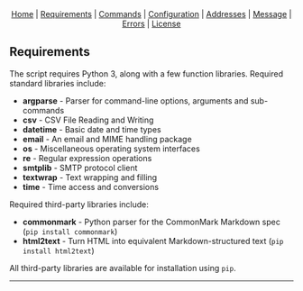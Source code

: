 <div style="text-align: center;">
<a href="index.html">Home</a> |
<a href="requirements.html">Requirements</a> |
<a href="commands.html">Commands</a> |
<a href="configuration.html">Configuration</a> |
<a href="address.html">Addresses</a> |
<a href="message.html">Message</a> |
<a href="errors.html">Errors</a> |
<a href="https://www.gnu.org/licenses/gpl-3.0-standalone.html" target="_license">License</a>
</div>

## Requirements

The script requires Python 3, along with a few function libraries.  Required standard libraries
include:

- **argparse** - Parser for command-line options, arguments and sub-commands
- **csv** - CSV File Reading and Writing
- **datetime** - Basic date and time types
- **email** - An email and MIME handling package
- **os** - Miscellaneous operating system interfaces
- **re** - Regular expression operations
- **smtplib** - SMTP protocol client
- **textwrap** - Text wrapping and filling
- **time** - Time access and conversions

Required third-party libraries include:

- **commonmark** - Python parser for the CommonMark Markdown spec (`pip install commonmark`)
- **html2text** - Turn HTML into equivalent Markdown-structured text (`pip install html2text`)

All third-party libraries are available for installation using `pip`.

---
